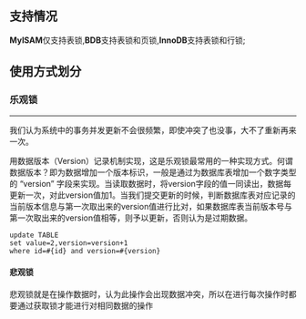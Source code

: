 ## 支持情况

**MyISAM**仅支持表锁,**BDB**支持表锁和页锁,**InnoDB**支持表锁和行锁;



## 使用方式划分

### 乐观锁

****

我们认为系统中的事务并发更新不会很频繁，即使冲突了也没事，大不了重新再来一次。

用数据版本（Version）记录机制实现，这是乐观锁最常用的一种实现方式。何谓数据版本？即为数据增加一个版本标识，一般是通过为数据库表增加一个数字类型的 “version” 字段来实现。当读取数据时，将version字段的值一同读出，数据每更新一次，对此version值加1。当我们提交更新的时候，判断数据库表对应记录的当前版本信息与第一次取出来的version值进行比对，如果数据库表当前版本号与第一次取出来的version值相等，则予以更新，否则认为是过期数据。

```
update TABLE
set value=2,version=version+1
where id=#{id} and version=#{version}
```

#### 悲观锁

悲观锁就是在操作数据时，认为此操作会出现数据冲突，所以在进行每次操作时都要通过获取锁才能进行对相同数据的操作




